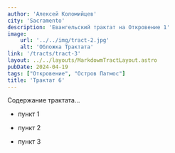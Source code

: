 ```yaml
---
author: 'Алексей Коломийцев'
city: 'Sacramento'
description: 'Евангельский трактат на Откровение 1'
image:
    url: '../../img/tract-2.jpg'
    alt: 'Обложка Трактата'
link: '/tracts/tract-3'
layout: ../../layouts/MarkdowmTractLayout.astro
pubDate: 2024-04-19
tags: ["Откровение", "Остров Патмос"]
title: 'Трактат 6'
---
```


Содержание трактата...

- пункт 1

- пункт 2

- пункт 3